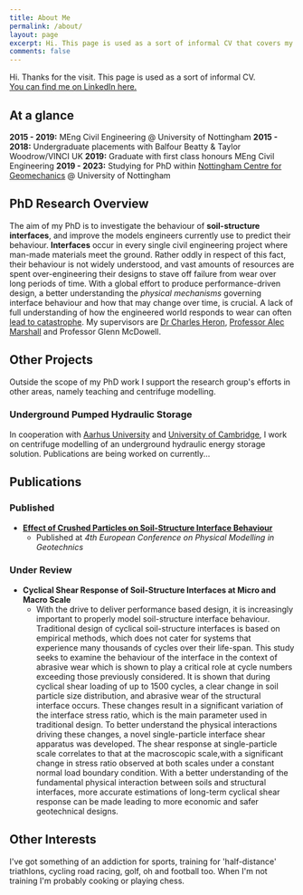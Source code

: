 ```yaml
---
title: About Me
permalink: /about/
layout: page
excerpt: Hi. This page is used as a sort of informal CV that covers my progress, both previously and currently, in greater depth than you'd find elsewhere. 
comments: false
---
```


<p class="message">
  Hi. Thanks for the visit. This page is used as a sort of informal CV.
  <br>
  <a class="LI-simple-link" href='https://uk.linkedin.com/in/angus-pettey-ba61a4196?trk=profile-badge'>You can find me on LinkedIn here.</a>

</p>

## At a glance

**2015 - 2019:** MEng Civil Engineering @ University of Nottingham
**2015 - 2018:** Undergraduate placements with Balfour Beatty & Taylor Woodrow/VINCI UK
**2019:** Graduate with first class honours MEng Civil Engineering
**2019 - 2023:** Studying for PhD within [Nottingham Centre for Geomechanics](https://www.nottingham.ac.uk/research/groups/nottingham-centre-for-geomechanics/index.aspx) @ University of Nottingham


## PhD Research Overview
The aim of my PhD is to investigate the behaviour of **soil-structure interfaces**, and improve the models engineers currently use to predict their behaviour.
**Interfaces** occur in every single civil engineering project where man-made materials meet the ground. 
Rather oddly in respect of this fact, their behaviour is not widely understood, and vast amounts of resources are spent over-engineering their designs to stave off failure from wear over long periods of time.
With a global effort to produce performance-driven design, a better understanding the *physical mechanisms*  governing interface behaviour and how that may change over time, is crucial. 
A lack of full understanding of how the engineered world responds to wear can often [lead to catastrophe](https://www.youtube.com/watch?v=_Pl0rsVdXxM).
My supervisors are [Dr Charles Heron](https://www.linkedin.com/in/charles-heron-138768a6/?originalSubdomain=uk), [Professor Alec Marshall](https://www.linkedin.com/in/alec-marshall-8582498a/?lipi=urn%3Ali%3Apage%3Ad_flagship3_people_connections%3BU232wmW6T2aYDKnfWMziBg%3D%3D) and Professor Glenn McDowell.

## Other Projects
Outside the scope of my PhD work I support the research group's efforts in other areas, namely teaching and centrifuge modelling. 

### Underground Pumped Hydraulic Storage
In cooperation with [Aarhus University](https://cae.au.dk/en) and [University of Cambridge](https://www-geo.eng.cam.ac.uk/), I work on centrifuge modelling of an underground hydraulic energy storage solution.
Publications are being worked on currently...


## Publications
### Published
- [**Effect of Crushed Particles on Soil-Structure Interface Behaviour**](https://www.researchgate.net/publication/344612088_Effect_of_Crushed_Particles_on_Soil-Structure_Interface_Behaviour)
  - Published at *4th European Conference on Physical Modelling in Geotechnics*
  

### Under Review
- **Cyclical Shear Response of Soil-Structure Interfaces at Micro and Macro Scale**
  - With the drive to deliver performance based design, it is increasingly important to properly model soil-structure interface behaviour. 
  Traditional design of cyclical soil-structure interfaces is based on empirical methods, which does not cater for systems that experience many thousands of cycles over their life-span. 
  This study seeks to examine the behaviour of the interface in the context of abrasive wear which is shown to play a critical role at cycle numbers exceeding those previously considered. 
  It is shown that during cyclical shear loading of up to 1500 cycles, a clear change in soil particle size distribution, and abrasive wear of the structural interface occurs. These changes result in a significant variation of the interface stress ratio, which is the main parameter used in traditional design. 
  To better understand the physical interactions driving these changes, a novel single-particle interface shear apparatus was developed. 
  The shear response at single-particle scale correlates to that at the macroscopic scale,with a significant change in stress ratio observed at both scales under a constant normal load boundary condition.
  With a better understanding of the fundamental physical interaction between soils and structural interfaces, more accurate estimations of long-term cyclical shear response can be made leading to more economic and safer geotechnical designs.
 

 ## Other Interests
 
 I've got something of an addiction for sports, training for 'half-distance' triathlons, cycling road racing, golf, oh and football too. 
 When I'm not training I'm probably cooking or playing chess.

